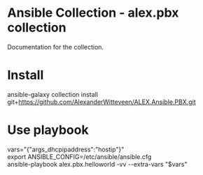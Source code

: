 # Ansible Collection - alex.pbx collection
Documentation for the collection.

# Install
ansible-galaxy collection install git+https://github.com/AlexanderWitteveen/ALEX.Ansible.PBX.git

# Use playbook
vars="{\"args_dhcpipaddress\":\"hostip\"}"  
export ANSIBLE_CONFIG=/etc/ansible/ansible.cfg  
ansible-playbook alex.pbx.helloworld -vv --extra-vars "$vars"
